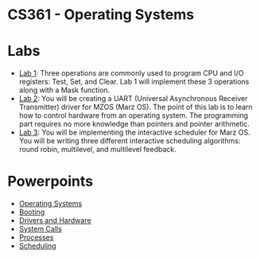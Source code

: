 # CS361 - Operating Systems

# Labs
- [Lab 1](https://github.com/calemon/cs361/tree/master/lab1): Three operations are commonly used to program CPU and I/O registers: Test, Set, and Clear. Lab 1 will implement these 3 operations along with a Mask function.
- [Lab 2](https://github.com/calemon/cs361/tree/master/lab2): You will be creating a UART (Universal Asynchronous Receiver Transmitter) driver for MZOS (Marz OS). The point of this lab is to learn how to control hardware from an operating system. The programming part requires no more knowledge than pointers and pointer arithmetic.
- [Lab 3](https://github.com/calemon/cs361/tree/master/lab3): You will be implementing the interactive scheduler for Marz OS. You will be writing three different interactive scheduling algorithms: round robin, multilevel, and multilevel feedback.

# Powerpoints
- [Operating Systems](https://github.com/calemon/cs361/blob/master/class_notes/COSC361%20-%20Operating%20Systems.pdf)
- [Booting](https://github.com/calemon/cs361/blob/master/class_notes/COSC361%20-%20Booting.pdf)
- [Drivers and Hardware](https://github.com/calemon/cs361/blob/master/class_notes/COSC361%20-%20Drivers%20and%20Hardware.pdf)
- [System Calls](https://github.com/calemon/cs361/blob/master/class_notes/COSC361%20-%20System%20Calls.pdf)
- [Processes](https://github.com/calemon/cs361/blob/master/class_notes/COSC361%20-%20Processes.pdf)
- [Scheduling](https://github.com/calemon/cs361/blob/master/class_notes/COSC361%20-%20Scheduling.pdf)